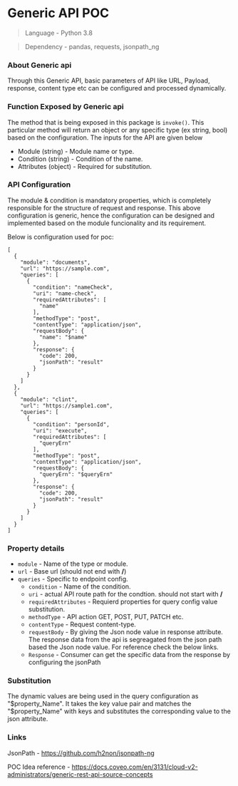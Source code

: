 # Generic API POC

> Language - Python 3.8

> Dependency - pandas, requests, jsonpath_ng

### About Generic api
Through this Generic API, basic parameters of API like URL, Payload, response, content type etc can be configured and processed dynamically.
	
### Function Exposed by Generic api
The method that is being exposed in this package is `invoke()`. This particular method will return an object or any specific type (ex string, bool) based on the configuration. The inputs for the API are given below
	
- Module (string) - Module name or type.
- Condition (string) - Condition of the name.
- Attributes (object) - Required for substitution.

### API Configuration 
The module & condition is mandatory properties, which is completely responsible for the structure of request and response. This above configuration is generic, hence the configuration can be designed and implemented based on the module funcionality and its requirement.

Below is configuration used for poc:
```SH
[
  {
    "module": "documents",
    "url": "https://sample.com",
    "queries": [
      {
        "condition": "nameCheck",
        "uri": "name-check",
        "requiredAttributes": [
          "name"
        ],
        "methodType": "post",
        "contentType": "application/json",
        "requestBody": {
          "name": "$name"
        },
        "response": {
          "code": 200,
          "jsonPath": "result"
        }
      }
    ]
  },
  {
    "module": "clint",
    "url": "https://sample1.com",
    "queries": [
      {
        "condition": "personId",
        "uri": "execute",
        "requiredAttributes": [
          "queryErn"
        ],
        "methodType": "post",
        "contentType": "application/json",
        "requestBody": {
          "queryErn": "$queryErn"
        },
        "response": {
          "code": 200,
          "jsonPath": "result"
        }
      }
    ]
  }
]
```

### Property details
- `module` - Name of the type or module.
- `url` - Base url (should not end with **/**)
- `queries` - Specific to endpoint config.
	- `condition` - Name of the condition.
	- `uri` - actual API route path for the condtion. should not start with **/**
	- `requiredAttributes` - Requierd properties for query config value substitution.
	- `methodType` - API action GET, POST, PUT, PATCH etc.
	- `contentType` - Request content-type.
	- `requestBody` - By giving the Json node value in response attribute. The response data from the api is segreagated from the json path based the Json node value. For reference check the below links.
	- `Response` - Consumer can get the specific data from the response by configuring the jsonPath
		 
### Substitution
The dynamic values are being used in the query configuration as "$property_Name". It takes the key value pair and matches the "$property_Name" with keys and substitutes the corresponding value to the json attribute. 
	
### Links 
JsonPath - https://github.com/h2non/jsonpath-ng

POC Idea reference -  https://docs.coveo.com/en/3131/cloud-v2-administrators/generic-rest-api-source-concepts
